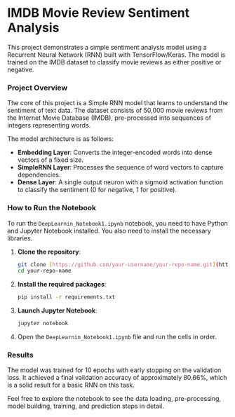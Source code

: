 # IMDB Movie Review Sentiment Analysis

This project demonstrates a simple sentiment analysis model using a Recurrent Neural Network (RNN) built with TensorFlow/Keras. The model is trained on the IMDB dataset to classify movie reviews as either positive or negative.

### Project Overview

The core of this project is a Simple RNN model that learns to understand the sentiment of text data. The dataset consists of 50,000 movie reviews from the Internet Movie Database (IMDB), pre-processed into sequences of integers representing words.

The model architecture is as follows:
- **Embedding Layer**: Converts the integer-encoded words into dense vectors of a fixed size.
- **SimpleRNN Layer**: Processes the sequence of word vectors to capture dependencies.
- **Dense Layer**: A single output neuron with a sigmoid activation function to classify the sentiment (0 for negative, 1 for positive).

### How to Run the Notebook

To run the `DeepLearnin_Notebook1.ipynb` notebook, you need to have Python and Jupyter Notebook installed. You also need to install the necessary libraries.

1.  **Clone the repository**:
    ```bash
    git clone [https://github.com/your-username/your-repo-name.git](https://github.com/your-username/your-repo-name.git)
    cd your-repo-name
    ```

2.  **Install the required packages**:
    ```bash
    pip install -r requirements.txt
    ```

3.  **Launch Jupyter Notebook**:
    ```bash
    jupyter notebook
    ```

4.  Open the `DeepLearnin_Notebook1.ipynb` file and run the cells in order.

### Results

The model was trained for 10 epochs with early stopping on the validation loss. It achieved a final validation accuracy of approximately 80.66%, which is a solid result for a basic RNN on this task.

Feel free to explore the notebook to see the data loading, pre-processing, model building, training, and prediction steps in detail.
